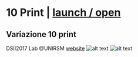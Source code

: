 # 10 Print | [launch / open](http://dsii-2017-unirsm.github.io/ccristiano22)
## Variazione 10 print ##
DSII2017 Lab @UNIRSM [website](http://dsii-2017-unirsm.github.io)
![alt text]()
![alt text]()
